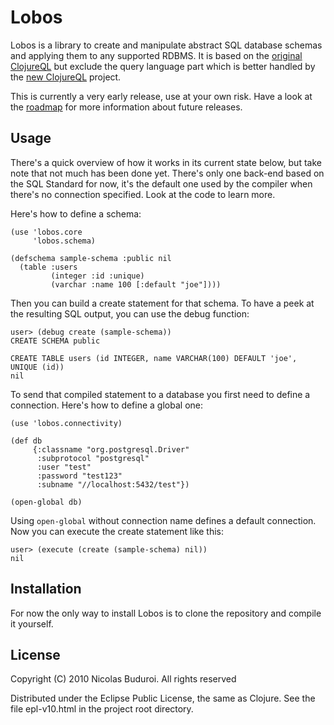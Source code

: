 # Lobos

Lobos is a library to create and manipulate abstract SQL database
schemas and applying them to any supported RDBMS. It is based on the
[original ClojureQL] but exclude the query language part which is better
handled by the [new ClojureQL] project.

This is currently a very early release, use at your own risk. Have a
look at the [roadmap] for more information about future releases.

## Usage

There's a quick overview of how it works in its current state below, but
take note that not much has been done yet. There's only one back-end
based on the SQL Standard for now, it's the default one used by the
compiler when there's no connection specified. Look at the code to learn
more.

Here's how to define a schema:

    (use 'lobos.core
         'lobos.schema)

    (defschema sample-schema :public nil
      (table :users
             (integer :id :unique)
             (varchar :name 100 [:default "joe"])))

Then you can build a create statement for that schema. To have a peek at
the resulting SQL output, you can use the debug function:
    
    user> (debug create (sample-schema))
    CREATE SCHEMA public 
    
    CREATE TABLE users (id INTEGER, name VARCHAR(100) DEFAULT 'joe', UNIQUE (id))
    nil

To send that compiled statement to a database you first need to define a
connection. Here's how to define a global one:

    (use 'lobos.connectivity)
    
    (def db
         {:classname "org.postgresql.Driver"
          :subprotocol "postgresql"
          :user "test"
          :password "test123"
          :subname "//localhost:5432/test"})
    
    (open-global db)

Using `open-global` without connection name defines a default
connection. Now you can execute the create statement like this:

    user> (execute (create (sample-schema) nil))
    nil

## Installation

For now the only way to install Lobos is to clone the repository and
compile it yourself.

## License

Copyright (C) 2010 Nicolas Buduroi. All rights reserved

Distributed under the Eclipse Public License, the same as Clojure. See
the file epl-v10.html in the project root directory.

[original ClojureQL]: http://gitorious.org/clojureql
[new ClojureQL]: https://github.com/LauJensen/clojureql
[roadmap]: https://github.com/budu/lobos/blob/master/roadmap.md
